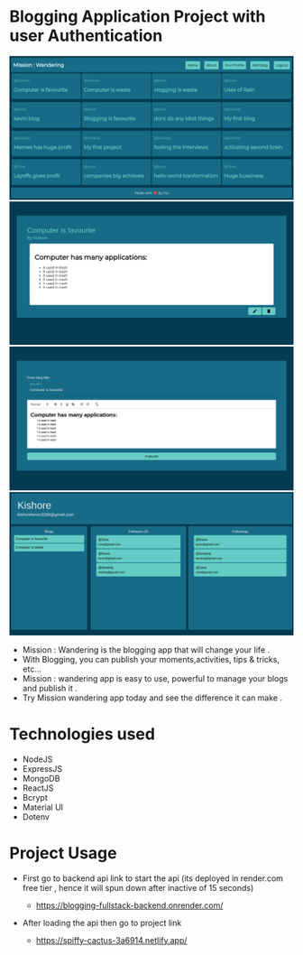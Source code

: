 # Blogging Application Project with user Authentication
![Blogging App Homepage](https://raw.githubusercontent.com/KISHOREkevin/blogging-fullstack/main/homepage.png)
![Blogging App Blogpage](https://raw.githubusercontent.com/KISHOREkevin/blogging-fullstack/main/blogpage.png)
![Blogging App Blog Editpage](https://raw.githubusercontent.com/KISHOREkevin/blogging-fullstack/main/blogeditpage.png)
![Blogging App Profilepage](https://raw.githubusercontent.com/KISHOREkevin/blogging-fullstack/main/profilepage.png)
* Mission : Wandering is the blogging app that will change your life .
* With Blogging, you can publish your moments,activities, tips & tricks, etc...
* Mission : wandering app is easy to use, powerful to manage your blogs and publish it .
* Try Mission wandering app today and see the difference it can make .

# Technologies used
* NodeJS
* ExpressJS
* MongoDB
* ReactJS
* Bcrypt
* Material UI
* Dotenv
  
# Project Usage
* First go to backend api link to start the api (its deployed in render.com free tier , hence it will spun down after inactive of 15 seconds)
  * https://blogging-fullstack-backend.onrender.com/

* After loading the api then go to project link
    * https://spiffy-cactus-3a6914.netlify.app/
